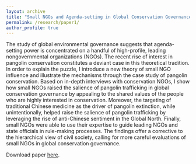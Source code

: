 ```yaml
---
layout: archive
title: "Small NGOs and Agenda-setting in Global Conservation Governance: The Case of Pangolin Conservation"
permalink: /research/paper1/
author_profile: true
---
```


The study of global environmental governance suggests that agenda-setting power is concentrated on a handful of high-profile, leading nongovernmental organizations (NGOs). The recent rise of interest in pangolin conservation constitutes a deviant case in this theoretical tradition. In order to explain the puzzle, I introduce a new theory of small NGO influence and illustrate the mechanisms through the case study of pangolin conservation. Based on in-depth interviews with conservation NGOs, I show how small NGOs raised the salience of pangolin trafficking in global conservation governance by appealing to the shared values of the people who are highly interested in conservation. Moreover, the targeting of traditional Chinese medicine as the driver of pangolin extinction, while unintentionally, helped raise the salience of pangolin trafficking by leveraging the rise of anti-Chinese sentiment in the Global North. Finally, small NGOs were able to use their expertise to guide leading NGOs and state officials in rule-making processes. The findings offer a corrective to the hierarchical view of civil society, calling for more careful evaluations of small NGOs in global conservation governance.

Download paper [here](http://takumishibaike.github.io/files/shibaike_gep2021.pdf).